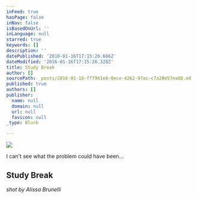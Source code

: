 ```yaml
---
inFeed: true
hasPage: false
inNav: false
isBasedOnUrl: ''
inLanguage: null
starred: true
keywords: []
description: ''
datePublished: '2016-01-16T17:15:26.666Z'
dateModified: '2016-01-16T17:15:26.328Z'
title: Study Break
author: []
sourcePath: _posts/2016-01-16-ff7961e6-8ece-4262-97ac-c7a20e57ea08.md
published: true
authors: []
publisher:
  name: null
  domain: null
  url: null
  favicon: null
_type: Blurb

---
```

![](https://s3-us-west-2.amazonaws.com/the-grid-img/p/4a1e740e91f16faeb7ad93cb95c4e7601bc9ed3e.jpg)

I can't see what the problem could have been...

## Study Break

_shot by Alissa Brunelli_